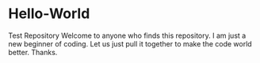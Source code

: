 # Hello-World
Test Repository
Welcome to anyone who finds this repository. I am just a new beginner of coding. Let us just pull it together to make the code world better. Thanks.
